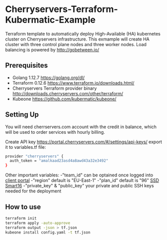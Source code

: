 # Cherryservers-Terraform-Kubermatic-Example

Terraform template to automatically deploy High-Available (HA) kubernetes cluster on Cherryservers infrastructure. 
This exmample will create HA cluster with three control plane nodes and three worker nodes.
Load balancing is powered by <http://gobetween.io/>

## Prerequisites

- Golang 1.12.7 <https://golang.org/dl/>
- Terraform 0.12.6 <https://www.terraform.io/downloads.html/>
- Cherryservers Terraform provider binary <http://downloads.cherryservers.com/other/terraform/>
- Kubeone <https://github.com/kubermatic/kubeone/>

## Setting Up

You will need cherrservers.com account with the credit in balance, which will be used to order services with hourly billing.

Create API key <https://portal.cherryservers.com/#/settings/api-keys/>
export it to variables.tf file:

```sh
provider "cherryservers" {
  auth_token = "amalkaad23asd4a8awd43a32e3492"
}
```

Other important variables:
-"team_id" can be optained once logged into [client portal](https://portal.cherryservers.com/#/)
-"region" default is "EU-East-1"
-"plan_id" default is "96" [SSD Smart16](https://www.cherryservers.com/pricing/virtual-servers/ssd_smart16)
-"private_key" & "public_key" your private and public SSH keys needed for the deployment

## How to use

```sh
terraform init
terraform apply -auto-approve
terraform output -json > tf.json
kubeone install config.yaml -t tf.json
```
